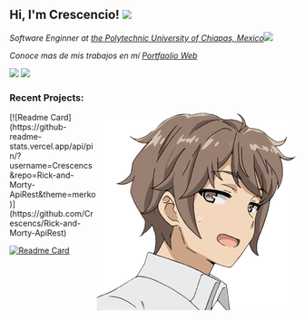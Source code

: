 <h2> Hi, I'm Crescencio! <img src="https://media.giphy.com/media/mGcNjsfWAjY5AEZNw6/giphy.gif" width="50"></h2>



<p><em>Software Enginner at <a href="https://www.upchiapas.edu.mx/">the Polytechnic University of Chiapas, Mexico</a><img src="https://media.giphy.com/media/fYSnHlufseco8Fh93Z/giphy.gif" width="30"></br>

Conoce mas de mis trabajos en mí <a href="https://crescencs.github.io/portafolio/" target="_blank">Portfaolio Web </a>
</em></p>

<div>

  <img height="180em" src="https://github-readme-stats.vercel.app/api?username=Crescencs&show_icons=true&theme=merko&include_all_commits=true&count_private=true"/>

  <img height="180em" src="https://github-readme-stats.vercel.app/api/top-langs/?username=Crescencs&layout=compact&langs_count=7&theme=merko"/>
</div>
<h3>Recent Projects:</h3>

<img src="https://raw.githubusercontent.com/eqvpkbz/Avatar/master/head.png" align="right" width="350">

<div>
[![Readme Card](https://github-readme-stats.vercel.app/api/pin/?username=Crescencs&repo=Rick-and-Morty-ApiRest&theme=merko)](https://github.com/Crescencs/Rick-and-Morty-ApiRest)
  
[![Readme Card](https://github-readme-stats.vercel.app/api/pin/?username=Crescencs&repo=portafolio&theme=merko)](https://github.com/Crescencs/portafolio)

</div>
